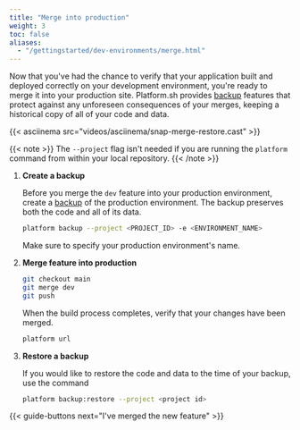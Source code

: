 ```yaml
---
title: "Merge into production"
weight: 3
toc: false
aliases:
  - "/gettingstarted/dev-environments/merge.html"
---
```


Now that you've had the chance to verify that your application built and deployed correctly on your development environment, you're ready to merge it into your production site. Platform.sh provides [backup](/administration/backup-and-restore.md) features that protect against any unforeseen consequences of your merges, keeping a historical copy of all of your code and data.

{{< asciinema src="videos/asciinema/snap-merge-restore.cast" >}}

{{< note >}}
The `--project` flag isn't needed if you are running the `platform` command from within your local repository.
{{< /note >}}


1. **Create a backup**

    Before you merge the `dev` feature into your production environment,
    create a [backup](/administration/backup-and-restore.md) of the production environment.
    The backup preserves both the code and all of its data.

    ```bash
    platform backup --project <PROJECT_ID> -e <ENVIRONMENT_NAME>
    ```

    Make sure to specify your production environment's name.

2. **Merge feature into production**

    ```bash
    git checkout main
    git merge dev
    git push
    ```

    When the build process completes, verify that your changes have been merged.

    ```bash
    platform url
    ```

3. **Restore a backup**

    If you would like to restore the code and data to the time of your backup, use the command

    ```bash
    platform backup:restore --project <project id>
    ```

{{< guide-buttons next="I've merged the new feature" >}}
